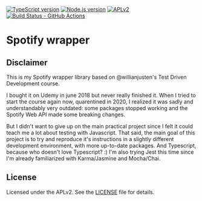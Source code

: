 [![TypeScript version][ts-badge]][typescript-38]
[![Node.js version][nodejs-badge]][nodejs]
[![APLv2][license-badge]][LICENSE]
[![Build Status - GitHub Actions][gha-badge]][gha-ci]

# Spotify wrapper

## Disclaimer

This is my Spotify wrapper library based on @willianjusten's Test Driven Development course.

I bought it on Udemy in june 2018 but never really finished it. When I tried to start the course again now, quarentined in 2020, I realized it was sadly and understandably very outdated: some packages stopped working and the Spotify Web API made some breaking changes.

But I didn't want to give up on the main practical project since I felt it could teach me a lot about testing with Javascript. That said, the main goal of this project is to try and reproduce it's instructions in a slightly different development environment, with more up-to-date packages. And Typescript, because who doesn't love Typescript? :) I'm also trying Jest this time since I'm already familiarized with Karma/Jasmine and Mocha/Chai.

## License
Licensed under the APLv2. See the [LICENSE](https://github.com/lsfgrd/spotify-wrapper/blob/master/LICENSE) file for details.

[ts-badge]: https://img.shields.io/badge/TypeScript-3.8-blue.svg
[nodejs-badge]: https://img.shields.io/badge/Node.js->=%2012.13-blue.svg
[nodejs]: https://nodejs.org/dist/latest-v12.x/docs/api/

[typescript]: https://www.typescriptlang.org/
[typescript-38]: https://www.typescriptlang.org/docs/handbook/release-notes/typescript-3-8.html
[license-badge]: https://img.shields.io/badge/license-APLv2-blue.svg
[license]: https://github.com/lsfgrd/spotify-wrapper/blob/master/LICENSE

[gha-badge]: https://img.shields.io/endpoint.svg?url=https%3A%2F%2Factions-badge.atrox.dev%2Flsfgrd%2Fspotify-wrapper%2Fbadge&style=flat
[gha-ci]: https://github.com/lsfgrd/spotify-wrapper/actions